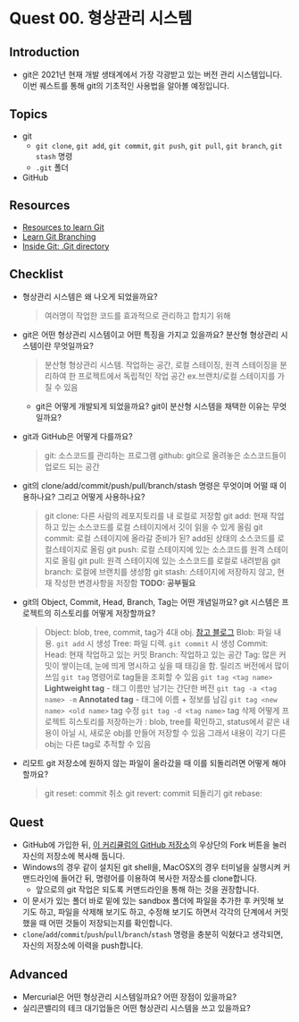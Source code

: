 # Quest 00. 형상관리 시스템

## Introduction
* git은 2021년 현재 개발 생태계에서 가장 각광받고 있는 버전 관리 시스템입니다. 이번 퀘스트를 통해 git의 기초적인 사용법을 알아볼 예정입니다.

## Topics
* git
  * `git clone`, `git add`, `git commit`, `git push`, `git pull`, `git branch`, `git stash` 명령
  * `.git` 폴더
* GitHub

## Resources
* [Resources to learn Git](https://try.github.io)
* [Learn Git Branching](https://learngitbranching.js.org/?locale=ko)
* [Inside Git: .Git directory](https://githowto.com/git_internals_git_directory)

## Checklist
* 형상관리 시스템은 왜 나오게 되었을까요? 
  > 여러명이 작업한 코드를 효과적으로 관리하고 합치기 위해
* git은 어떤 형상관리 시스템이고 어떤 특징을 가지고 있을까요? 분산형 형상관리 시스템이란 무엇일까요?
  > 분산형 형상관리 시스템. 
  > 작업하는 공간, 로컬 스테이징, 원격 스테이징을 분리하여 한 프로젝트에서 독립적인 작업 공간 ex.브랜치/로컬 스테이지를 가질 수 있음 
  * git은 어떻게 개발되게 되었을까요? git이 분산형 시스템을 채택한 이유는 무엇일까요?
    >  
* git과 GitHub은 어떻게 다를까요?
  > git: 소스코드를 관리하는 프로그램
  > github: git으로 올려놓은 소스코드들이 업로드 되는 공간
* git의 clone/add/commit/push/pull/branch/stash 명령은 무엇이며 어떨 때 이용하나요? 그리고 어떻게 사용하나요?
  > git clone: 다른 사람의 레포지토리를 내 로컬로 저장함
  > git add: 현재 작업하고 있는 소스코드를 로컬 스테이지에서 깃이 읽을 수 있게 올림
  > git commit: 로컬 스테이지에 올라갈 준비가 된? add된 상태의 소스코드를 로컬스테이지로 올림
  > git push: 로컬 스테이지에 있는 소스코드를 원격 스테이지로 올림
  > git pull: 원격 스테이지에 있는 소스코드를 로컬로 내려받음
  > git branch: 로컬에 브랜치를 생성함
  > git stash: 스테이지에 저장하지 않고, 현재 작성한 변경사항을 저장함  **TODO: 공부필요**
* git의 Object, Commit, Head, Branch, Tag는 어떤 개념일까요? git 시스템은 프로젝트의 히스토리를 어떻게 저장할까요?
  > Object: blob, tree, commit, tag가 4대 obj. [참고 블로그](https://sjh836.tistory.com/37)
    > Blob:  파일 내용. `git add` 시 생성
    > Tree: 파일 디렉. `git commit` 시 생성 
  > Commit: 
  > Head: 현재 작업하고 있는 커밋
  > Branch: 작업하고 있는 공간
  > Tag: 많은 커밋이 쌓이는데, 눈에 띄게 명시하고 싶을 때 태깅을 함. 릴리즈 버전에서 많이 쓰임 
    > `git tag` 명령어로 tag들을 조회할 수 있음
    > `git tag <tag name>` **Lightweight tag** - 태그 이름만 남기는 간단한 버전
    > `git tag -a <tag name> -m` **Annotated tag** - 태그에 이름 + 정보를 남김
    > `git tag <new name> <old name>` tag 수정
    > `git tag -d <tag name>` tag 삭제
  > 어떻게 프로젝트 히스토리를 저장하는가 : blob, tree를 확인하고, status에서 같은 내용이 아닐 시, 새로운 obj를 만들어 저장할 수 있음 그래서 내용이 각기 다른 obj는 다른 tag로 추적할 수 있음
* 리모트 git 저장소에 원하지 않는 파일이 올라갔을 때 이를 되돌리려면 어떻게 해야 할까요?
  > git reset: commit 취소
  > git revert: commit 되돌리기
  > git rebase: 

## Quest
* GitHub에 가입한 뒤, [이 커리큘럼의 GitHub 저장소](https://github.com/KnowRe-Dev/WebDevCurriculum)의 우상단의 Fork 버튼을 눌러 자신의 저장소에 복사해 둡니다.
* Windows의 경우 같이 설치된 git shell을, MacOSX의 경우 터미널을 실행시켜 커맨드라인에 들어간 뒤, 명령어를 이용하여 복사한 저장소를 clone합니다.
  * 앞으로의 git 작업은 되도록 커맨드라인을 통해 하는 것을 권장합니다.
* 이 문서가 있는 폴더 바로 밑에 있는 sandbox 폴더에 파일을 추가한 후 커밋해 보기도 하고, 파일을 삭제해 보기도 하고, 수정해 보기도 하면서 각각의 단계에서 커밋했을 때 어떤 것들이 저장되는지를 확인합니다.
* `clone`/`add`/`commit`/`push`/`pull`/`branch`/`stash` 명령을 충분히 익혔다고 생각되면, 자신의 저장소에 이력을 push합니다.

## Advanced
* Mercurial은 어떤 형상관리 시스템일까요? 어떤 장점이 있을까요?
* 실리콘밸리의 테크 대기업들은 어떤 형상관리 시스템을 쓰고 있을까요?
